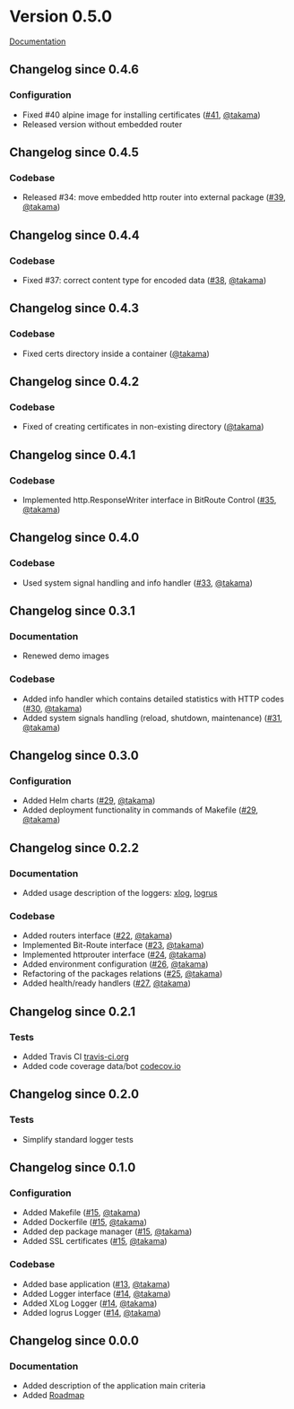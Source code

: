 # Version 0.5.0

[Documentation](README.md)

## Changelog since 0.4.6

### Configuration

- Fixed #40 alpine image for installing certificates ([#41](https://github.com/takama/k8sapp/pull/41), [@takama](https://github.com/takama))
- Released version without embedded router

## Changelog since 0.4.5

### Codebase

- Released #34: move embedded http router into external package ([#39](https://github.com/takama/k8sapp/pull/39), [@takama](https://github.com/takama))

## Changelog since 0.4.4

### Codebase

- Fixed #37: correct content type for encoded data ([#38](https://github.com/takama/k8sapp/pull/38), [@takama](https://github.com/takama))

## Changelog since 0.4.3

### Codebase

- Fixed certs directory inside a container ([@takama](https://github.com/takama))

## Changelog since 0.4.2

### Codebase

- Fixed of creating certificates in non-existing directory ([@takama](https://github.com/takama))

## Changelog since 0.4.1

### Codebase

- Implemented http.ResponseWriter interface in BitRoute Control ([#35](https://github.com/takama/k8sapp/pull/35), [@takama](https://github.com/takama))

## Changelog since 0.4.0

### Codebase

- Used system signal handling and info handler ([#33](https://github.com/takama/k8sapp/pull/33), [@takama](https://github.com/takama))

## Changelog since 0.3.1

### Documentation

- Renewed demo images

### Codebase

- Added info handler which contains detailed statistics with HTTP codes ([#30](https://github.com/takama/k8sapp/pull/30), [@takama](https://github.com/takama))
- Added system signals handling (reload, shutdown, maintenance)  ([#31](https://github.com/takama/k8sapp/pull/31), [@takama](https://github.com/takama))

## Changelog since 0.3.0

### Configuration

- Added Helm charts ([#29](https://github.com/takama/k8sapp/pull/29), [@takama](https://github.com/takama))
- Added deployment functionality in commands of Makefile  ([#29](https://github.com/takama/k8sapp/pull/29), [@takama](https://github.com/takama))

## Changelog since 0.2.2

### Documentation

- Added usage description of the loggers: [xlog](https://github.com/rs/xlog), [logrus](https://github.com/sirupsen/logrus)

### Codebase

- Added routers interface ([#22](https://github.com/takama/k8sapp/pull/22), [@takama](https://github.com/takama))
- Implemented Bit-Route interface  ([#23](https://github.com/takama/k8sapp/pull/23), [@takama](https://github.com/takama))
- Implemented httprouter interface ([#24](https://github.com/takama/k8sapp/pull/24), [@takama](https://github.com/takama))
- Added environment configuration ([#26](https://github.com/takama/k8sapp/pull/26), [@takama](https://github.com/takama))
- Refactoring of the packages relations ([#25](https://github.com/takama/k8sapp/pull/25), [@takama](https://github.com/takama))
- Added health/ready handlers ([#27](https://github.com/takama/k8sapp/pull/27), [@takama](https://github.com/takama))


## Changelog since 0.2.1

### Tests

- Added Travis CI [travis-ci.org](https://travis-ci.org/takama/k8sapp)
- Added code coverage data/bot [codecov.io](https://codecov.io/gh/takama/k8sapp)

## Changelog since 0.2.0

### Tests

- Simplify standard logger tests

## Changelog since 0.1.0

### Configuration

- Added Makefile ([#15](https://github.com/takama/k8sapp/pull/15), [@takama](https://github.com/takama))
- Added Dockerfile ([#15](https://github.com/takama/k8sapp/pull/15), [@takama](https://github.com/takama))
- Added dep package manager ([#15](https://github.com/takama/k8sapp/pull/15), [@takama](https://github.com/takama))
- Added SSL certificates ([#15](https://github.com/takama/k8sapp/pull/15), [@takama](https://github.com/takama))

### Codebase

- Added base application ([#13](https://github.com/takama/k8sapp/pull/13), [@takama](https://github.com/takama))
- Added Logger interface ([#14](https://github.com/takama/k8sapp/pull/14), [@takama](https://github.com/takama))
- Added XLog Logger ([#14](https://github.com/takama/k8sapp/pull/14), [@takama](https://github.com/takama))
- Added logrus Logger ([#14](https://github.com/takama/k8sapp/pull/14), [@takama](https://github.com/takama))

## Changelog since 0.0.0

### Documentation

- Added description of the application main criteria
- Added [Roadmap](https://github.com/takama/k8sapp/wiki/Roadmap)
